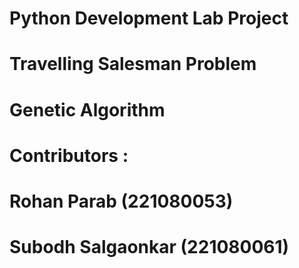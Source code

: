 # Python Development Lab Project
# Travelling Salesman Problem
# Genetic Algorithm 
# Contributors : 
#    Rohan Parab (221080053)
#    Subodh Salgaonkar (221080061)